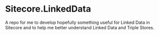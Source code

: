 Sitecore.LinkedData
===================

A repo for me to develop hopefully something useful for Linked Data in Sitecore and to help me better understand Linked Data and Triple Stores.
